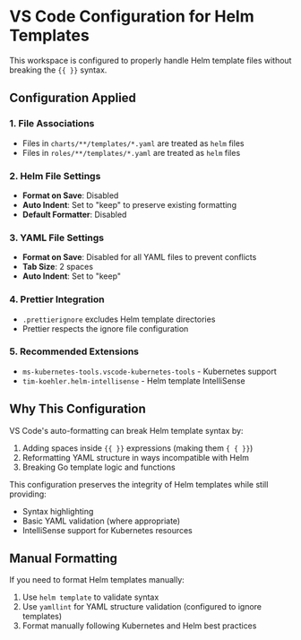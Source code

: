 # VS Code Configuration for Helm Templates

This workspace is configured to properly handle Helm template files without breaking the `{{ }}` syntax.

## Configuration Applied

### 1. File Associations

- Files in `charts/**/templates/*.yaml` are treated as `helm` files
- Files in `roles/**/templates/*.yaml` are treated as `helm` files

### 2. Helm File Settings

- **Format on Save**: Disabled
- **Auto Indent**: Set to "keep" to preserve existing formatting
- **Default Formatter**: Disabled

### 3. YAML File Settings

- **Format on Save**: Disabled for all YAML files to prevent conflicts
- **Tab Size**: 2 spaces
- **Auto Indent**: Set to "keep"

### 4. Prettier Integration

- `.prettierignore` excludes Helm template directories
- Prettier respects the ignore file configuration

### 5. Recommended Extensions

- `ms-kubernetes-tools.vscode-kubernetes-tools` - Kubernetes support
- `tim-koehler.helm-intellisense` - Helm template IntelliSense

## Why This Configuration

VS Code's auto-formatting can break Helm template syntax by:

1. Adding spaces inside `{{ }}` expressions (making them `{ { }}`)
2. Reformatting YAML structure in ways incompatible with Helm
3. Breaking Go template logic and functions

This configuration preserves the integrity of Helm templates while still providing:

- Syntax highlighting
- Basic YAML validation (where appropriate)
- IntelliSense support for Kubernetes resources

## Manual Formatting

If you need to format Helm templates manually:

1. Use `helm template` to validate syntax
2. Use `yamllint` for YAML structure validation (configured to ignore templates)
3. Format manually following Kubernetes and Helm best practices
